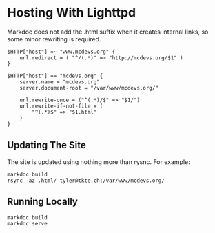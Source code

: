 # Hosting With Lighttpd

Markdoc does not add the .html suffix when it creates internal links, so
some minor rewriting is required.

    $HTTP["host"] =~ "www.mcdevs.org" {
        url.redirect = ( "^/(.*)" => "http://mcdevs.org/$1" )
    }

    $HTTP["host"] == "mcdevs.org" {
        server.name = "mcdevs.org"
        server.document-root = "/var/www/mcdevs.org/"

        url.rewrite-once = ("^(.*)/$" => "$1/")
        url.rewrite-if-not-file = (
            "^(.*)$" => "$1.html"
        )
    }

## Updating The Site

The site is updated using nothing more than rysnc. For example:

    markdoc build
    rsync -az .html/ tyler@tkte.ch:/var/www/mcdevs.org/

## Running Locally

    markdoc build
    markdoc serve